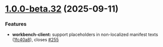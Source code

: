 # [1.0.0-beta.32](https://github.com/SchweizerischeBundesbahnen/scion-workbench/compare/workbench-client-1.0.0-beta.31...workbench-client-1.0.0-beta.32) (2025-09-11)


### Features

* **workbench-client:** support placeholders in non-localized manifest texts ([1fc40a8](https://github.com/SchweizerischeBundesbahnen/scion-workbench/commit/1fc40a8c58d04deeebc7621e634f05204e5dc049)), closes [#255](https://github.com/SchweizerischeBundesbahnen/scion-workbench/issues/255)




